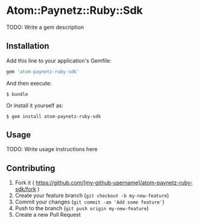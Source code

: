 # Atom::Paynetz::Ruby::Sdk

TODO: Write a gem description

## Installation

Add this line to your application's Gemfile:

```ruby
gem 'atom-paynetz-ruby-sdk'
```

And then execute:

    $ bundle

Or install it yourself as:

    $ gem install atom-paynetz-ruby-sdk

## Usage

TODO: Write usage instructions here

## Contributing

1. Fork it ( https://github.com/[my-github-username]/atom-paynetz-ruby-sdk/fork )
2. Create your feature branch (`git checkout -b my-new-feature`)
3. Commit your changes (`git commit -am 'Add some feature'`)
4. Push to the branch (`git push origin my-new-feature`)
5. Create a new Pull Request
